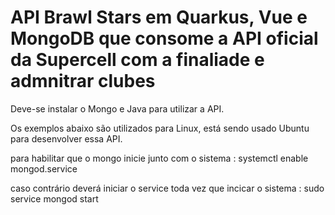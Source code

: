 # API Brawl Stars em Quarkus, Vue e MongoDB que consome a API oficial da Supercell com a finaliade e admnitrar clubes

Deve-se instalar o Mongo e Java para utilizar a API. 

Os exemplos abaixo são utilizados para Linux, está sendo usado Ubuntu para desenvolver essa API.

para habilitar que o mongo inicie junto com o sistema : systemctl enable mongod.service

caso contrário deverá iniciar o service toda vez que incicar o sistema : sudo service mongod start
